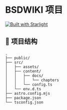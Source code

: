# BSDWIKI 项目  

[![Built with Starlight](https://astro.badg.es/v2/built-with-starlight/tiny.svg)](https://starlight.astro.build)



## 🚀 项目结构



```
.
├── public/
├── src/
│   ├── assets/
│   ├── content/
│   │   ├── docs/
│   │   │   └── chapters
│   │   └── config.ts
│   └── env.d.ts
├── astro.config.mjs
├── package.json
└── tsconfig.json
```

